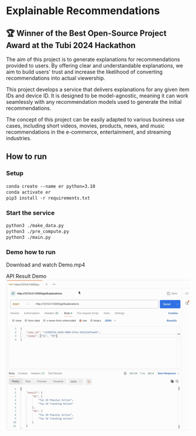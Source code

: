 
# Explainable Recommendations

## 🏆 Winner of the Best Open-Source Project Award at the Tubi 2024 Hackathon ##

The aim of this project is to generate explanations for recommendations provided to users. By offering clear and understandable explanations, we aim to build users' trust and increase the likelihood of converting recommendations into actual viewership.

This project develops a service that delivers explanations for any given item IDs and device ID. It is designed to be model-agnostic, meaning it can work seamlessly with any recommendation models used to generate the initial recommendations.

The concept of this project can be easily adapted to various business use cases, including short videos, movies, products, news, and music recommendations in the e-commerce, entertainment, and streaming industries.


## How to run

### Setup
```commandline
conda create --name er python=3.10
conda activate er
pip3 install -r requirements.txt
```

### Start the service

```commandline
python3 ./make_data.py
python3 ./pre_compute.py
python3 ./main.py 
```
### Demo how to run

Download and watch Demo.mp4

API Result Demo
![img.png](Demo.png)
